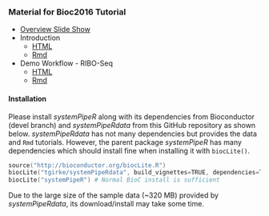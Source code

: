 
### Material for Bioc2016 Tutorial 
+ [Overview Slide Show](https://docs.google.com/presentation/d/175aup31LvnbIJUAvEEoSkpGsKgtBJ2RpQYd0Gs23dLo/embed?start=false&loop=false&delayms=60000)
+ Introduction 
    + [HTML](https://htmlpreview.github.io/?https://raw.githubusercontent.com/tgirke/systemPipeRdata/master/vignettes/systemPipeR_Intro.html)
    + [Rmd](https://raw.githubusercontent.com/tgirke/systemPipeRdata/master/vignettes/systemPipeR_Intro.Rmd)
+ Demo Workflow - RIBO-Seq 
    + [HTML](https://htmlpreview.github.io/?https://raw.githubusercontent.com/tgirke/systemPipeRdata/master/inst/extdata/workflows/riboseq/systemPipeRIBOseq.html)
    + [Rmd](https://raw.githubusercontent.com/tgirke/systemPipeRdata/master/inst/extdata/workflows/riboseq/systemPipeRIBOseq.Rmd)

#### Installation 
Please install _systemPipeR_ along with its dependencies from Bioconductor (devel branch) and _systemPipeRdata_ from this GitHub repository as shown below.
_systemPipeRdata_ has not many dependencies but provides the data and `Rmd` tutorials. However, the parent package _systemPipeR_ has many dependencies which
should install fine when installing it with `biocLite()`. 

```s
source("http://bioconductor.org/biocLite.R")
biocLite("tgirke/systemPipeRdata", build_vignettes=TRUE, dependencies=TRUE)
biocLite("systemPipeR") # Normal BioC install is sufficient
```

Due to the large size of the sample data (~320 MB) provided by _systemPipeRdata_, its download/install may take some time.

